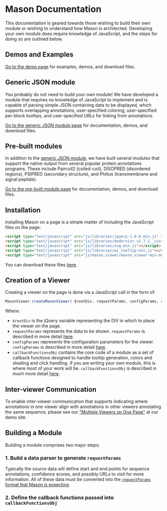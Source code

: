 # Mason Documentation
This documentation is geared towards those wishing to build their own module or wishing to understand how Mason is architected. Developing your own module does require knowledge of JavaScript, and the steps for doing so are outlined below.

## Demos and Examples
<a href="http://www.yeastrc.org/mason/">Go to the demo page</a> for examples, demos, and download files.

## Generic JSON module
You probably do not need to build your own module! We have developed a module that requires no knowledge of JavaScript to implement and is capable of parsing simple JSON containing data to be displayed, which supports overlapping annotations, user-specified coloring, user-specified per-block tooltips, and user-specified URLs for linking from annotations. 

<a href="http://www.yeastrc.org/mason/generic-json-module.html">Go to the generic JSON module page</a> for documentation, demos, and download files.

## Pre-built modules
In addition to the <a href="http://www.yeastrc.org/mason/generic-json-module.html">generic JSON module</a>, we have built several modules that support the native output from several popular protein annotations programs. These include Paircoil2 (coiled-coil), DISOPRED (disordered regions), PSIPRED (secondary structure), and Philius (transmembrane and signal peptide).

<a href="http://www.yeastrc.org/mason/">Go to the pre-built module page</a> for documentation, demos, and download files.

## Installation
Installing Mason on a page is a simple matter of including the JavaScript files on the page:

```html
<script type="text/javascript" src="js/libraries/jquery-1.8.0.min.js" ></script>
<script type="text/javascript" src="js/libraries/modernizr.v2.7.1__custom.39924_min.js"></script>
<script type="text/javascript" src="js/libraries/svg.min.js"></script>
<script type="text/javascript" src="js/libraries/wz_tooltip-min.js"></script>
<script type="text/javascript" src="js/mason_viewer/mason_viewer-min-munged.js"></script>
```

You can download these files <a href="../mason_download/">here</a>.

## Creation of a Viewer
Creating a viewer on the page is done via a JavaScript call in the form of:

```javascript
MasonViewer.createMasonViewer( $rootDiv, requestParams, configParams, callbackFunctionsObj );
```

Where:
  * `$rootDiv` is the jQuery variable representing the DIV in which to place the viewer on the page.
  * `requestParams` represents the data to be shown. `requestParams` is described in more detail <a href="request_params.md">here</a>.
  * `configParams` represents the configuration parameters for the viewer. `configParams` is described in more detail <a href="config_params.md">here</a>.
  * `callbackFunctionsObj` contains the core code of a module as a set of callback functions designed to handle tooltip generation, colors and shading and click handling. If you are writing your own module, this is where most of your work will be. `callbackFunctionsObj` is described in much more detail <a href="callback_functions.md">here</a>.

## Inter-viewer Communication
To enable inter-viewer communication that supports indicating where annotations in one viewer align with annotations in other viewers annotating the same sequence, please see our <a href="http://www.yeastrc.org/mason/Example_Applications/Multiple_Viewers_on_One_Page_Example/Multiple_Viewers_on_One_Page_Example.html">"Multiple Viewers on One Page"</a> at our demo site.


## Building a Module
Building a module comprises two major steps:

### 1. Build a data parser to generate `requestParams`
Typically the source data will define start and end points for sequence annotations, confidence scores, and possibly URLs to visit for more information. All of these data must be converted into the <a href="request_params.md">`requestParams` format that Mason is expecting</a>.

### 2. Define the callback functions passed into `callbackFunctionsObj`
